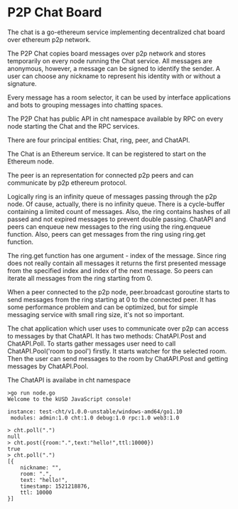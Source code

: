 # P2P Chat Board

The chat is a go-ethereum service implementing decentralized chat board over ethereum p2p network.

The P2P Chat copies board messages over p2p network and stores temporarily on every node running the Chat service. All messages are anonymous, however, a message can be signed to identify the sender. A user can choose any nickname to represent his identity with or without a signature.

Every message has a room selector, it can be used by interface applications and bots to grouping messages into chatting spaces.

The P2P Chat has public API in cht namespace available by RPC on every node starting the Chat and the RPC services.

There are four principal entities: Chat, ring, peer, and ChatAPI. 

The Chat is an Ethereum service. It can be registered to start on the Ethereum node. 

The peer is an representation for connected p2p peers and can communicate by p2p ethereum protocol. 

Logically ring is an infinity queue of messages passing through the p2p node. Of cause, actually, there is no infinity queue. There is a cycle-buffer containing a limited count of messages. Also, the ring contains hashes of all passed and not expired messages to prevent double passing. ChatAPI and peers can enqueue new messages to the ring using the ring.enqueue function. Also, peers can get messages from the ring using ring.get function. 

The ring.get function has one argument - index of the message. Since ring does not really contain all messages it returns the first presented message from the specified index and index of the next message. So peers can iterate all messages from the ring starting from 0. 

When a peer connected to the p2p node, peer.broadcast goroutine starts to send messages from the ring starting at 0 to the connected peer. It has some performance problem and can be optimized, but for simple messaging service with small ring size, it's not so important. 

The chat application which user uses to communicate over p2p can access to messages by that ChatAPI. It has two methods: ChatAPI.Post and ChatAPI.Poll. To starts gather messages user need to call ChatAPI.Pool('room to pool') firstly. It starts watcher for the selected room. Then the user can send messages to the room by ChatAPI.Post and getting messages by ChatAPI.Pool.

The ChatAPI is availabe in cht namespace
```text
>go run node.go
Welcome to the kUSD JavaScript console!

instance: test-cht/v1.0.0-unstable/windows-amd64/go1.10
 modules: admin:1.0 cht:1.0 debug:1.0 rpc:1.0 web3:1.0

> cht.poll(".")
null
> cht.post({room:".",text:"hello!",ttl:10000})
true
> cht.poll(".")
[{
    nickname: "",
    room: ".",
    text: "hello!",
    timestamp: 1521218876,
    ttl: 10000
}]
```
